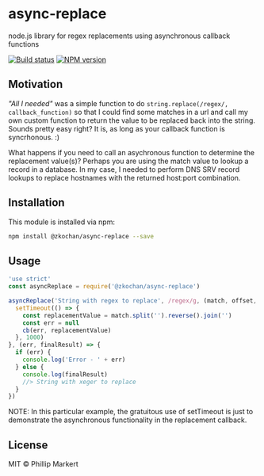 # async-replace

node.js library for regex replacements using asynchronous callback functions

<!--@shields.flatSquare('travis', 'npm')-->
[![Build status](https://img.shields.io/travis/zkochan/async-replace.svg?style=flat-square)](https://travis-ci.org/zkochan/async-replace)
[![NPM version](https://img.shields.io/npm/v/@zkochan/async-replace.svg?style=flat-square)](https://www.npmjs.com/package/@zkochan/async-replace)
<!--/@-->


## Motivation

*"All I needed"* was a simple function to do `string.replace(/regex/, callback_function)` so that I could find some matches in a url
and call my own custom function to return the value to be replaced back into the string. Sounds pretty easy right? It is,
as long as your callback function is syncrhonous. :)

What happens if you need to call an asychronous function to determine the replacement value(s)? Perhaps you are using the
match value to lookup a record in a database. In my case, I needed to perform DNS SRV record lookups to replace hostnames
with the returned host:port combination.


<!--@installation()-->
## Installation

This module is installed via npm:

``` sh
npm install @zkochan/async-replace --save
```
<!--/@-->


## Usage

<!--@example('./example.js')-->
``` js
'use strict'
const asyncReplace = require('@zkochan/async-replace')

asyncReplace('String with regex to replace', /regex/g, (match, offset, str, cb) => {
  setTimeout(() => {
    const replacementValue = match.split('').reverse().join('')
    const err = null
    cb(err, replacementValue)
  }, 1000)
}, (err, finalResult) => {
  if (err) {
    console.log('Error - ' + err)
  } else {
    console.log(finalResult)
    //> String with xeger to replace
  }
})
```
<!--/@-->

NOTE: In this particular example, the gratuitous use of setTimeout is just to demonstrate the asynchronous functionality in the replacement callback.


<!--@license()-->
## License

MIT © Phillip Markert
<!--/@-->
